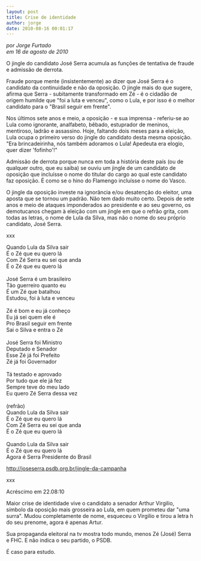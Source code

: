 ```yaml
---
layout: post
title: Crise de identidade
author: jorge
date: 2010-08-16 00:01:17
---
```

*por Jorge Furtado*\
*em 16 de agosto de 2010*

O jingle do candidato José Serra acumula as funções de tentativa de fraude e admissão de derrota.

Fraude porque mente (insistentemente) ao dizer que José Serra é o candidato da continuidade e não da oposição. O jingle mais do que sugere, afirma que Serra - subitamente transformado em Zé - é o cidadão de origem humilde que "foi a luta e venceu", como o Lula, e por isso é o melhor candidato para o "Brasil seguir em frente".

Nos últimos sete anos e meio, a oposição - e sua imprensa - referiu-se ao Lula como ignorante, analfabeto, bêbado, estuprador de meninos, mentiroso, ladrão e assassino. Hoje, faltando dois meses para a eleição, Lula ocupa o primeiro verso do jingle do candidato desta mesma oposição. "Era brincadeirinha, nós também adoramos o Lula! Apedeuta era elogio, quer dizer 'fofinho'!"

Admissão de derrota porque nunca em toda a história deste país (ou de qualquer outro, que eu saiba) se ouviu um jingle de um candidato de oposição que incluísse o nome do titular do cargo ao qual este candidato faz oposição. É como se o hino do Flamengo incluísse o nome do Vasco.

O jingle da oposição investe na ignorância e/ou desatenção do eleitor, uma aposta que se tornou um padrão. Não tem dado muito certo. Depois de sete anos e meio de ataques imponderados ao presidente e ao seu governo, os demotucanos chegam à eleição com um jingle em que o refrão grita, com todas as letras, o nome de Lula da Silva, mas não o nome do seu próprio candidato, José Serra.

xxx

Quando Lula da Silva sair\
É o Zé que eu quero lá\
Com Zé Serra eu sei que anda\
É o Zé que eu quero lá\
 \
José Serra é um brasileiro\
Tão guerreiro quanto eu\
É um Zé que batalhou\
Estudou, foi à luta e venceu\
 \
Zé é bom e eu já conheço\
Eu já sei quem ele é\
Pro Brasil seguir em frente\
Sai o Silva e entra o Zé\
 \
José Serra foi Ministro\
Deputado e Senador\
Esse Zé já foi Prefeito\
Zé já foi Governador\
 \
Tá testado e aprovado\
Por tudo que ele já fez\
Sempre teve do meu lado\
Eu quero Zé Serra dessa vez\
 \
(refrão)\
Quando Lula da Silva sair\
É o Zé que eu quero lá\
Com Zé Serra eu sei que anda\
É o Zé que eu quero lá\
 \
Quando Lula da Silva sair\
É o Zé que eu quero lá\
Agora é Serra Presidente do Brasil

<http://joseserra.psdb.org.br/jingle-da-campanha>

[](http://joseserra.psdb.org.br/jingle-da-campanha)xxx

Acréscimo em 22.08:10

Maior crise de identidade vive o candidato a senador Arthur Virgilio, símbolo da oposição mais grosseira ao Lula, em quem prometeu dar "uma surra". Mudou completamente de nome, esqueceu o Virgilio e tirou a letra h do seu prenome, agora é apenas Artur.

Sua propaganda eleitoral na tv mostra todo mundo, menos Zé (José) Serra e FHC. E não indica o seu partido, o PSDB.

É caso para estudo.